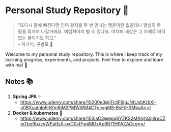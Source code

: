# Personal Study Repository 🌊

> "또다시 물에 빠진다면 인어 왕자를 두 번 만나는 행운이란 없을테니 열심히 두 팔을 휘저어 나갈거에요. 헤엄쳐야지 별 수 있나요. 어차피 세상은 그 자체로 바닥없는 물이기도 하고."  
> – 아가미, 구병모 🐠

Welcome to my personal study repository. This is where I keep track of my learning progress, experiments, and projects. Feel free to explore and learn with me! 📘

## Notes 📚

1. **Spring JPA** ✨
   - https://www.udemy.com/share/10200e3@jFcIjF6lgJNtUsbKrbXj-v0BXuatnIpFrKfmRjM2PMWWM4CTgcvg6I8-BsFtHSMbaA==/
2. **Docker & kubernetes** 🚀
   - https://www.udemy.com/share/103IaC3@epq8YZKS2MAlyhQji8ruCZmTbg9bJcvWPafIsX-pxO0sfFwjjMDxAp9R71HPAZACcg==/
